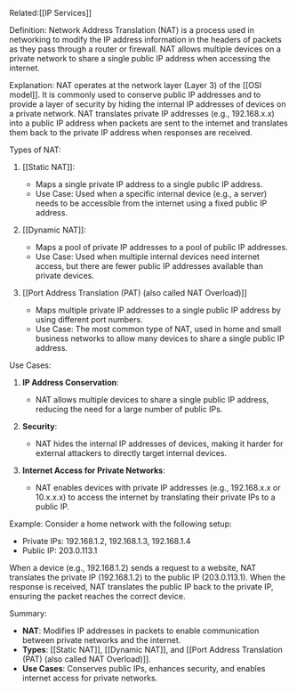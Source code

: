 Related:[[IP Services]]

Definition:
Network Address Translation (NAT) is a process used in networking to modify the IP address information in the headers of packets as they pass through a router or firewall. NAT allows multiple devices on a private network to share a single public IP address when accessing the internet.

Explanation:
NAT operates at the network layer (Layer 3) of the [[OSI model]]. It is commonly used to conserve public IP addresses and to provide a layer of security by hiding the internal IP addresses of devices on a private network. NAT translates private IP addresses (e.g., 192.168.x.x) into a public IP address when packets are sent to the internet and translates them back to the private IP address when responses are received.

Types of NAT:
1. [[Static NAT]]:
   - Maps a single private IP address to a single public IP address.
   - Use Case: Used when a specific internal device (e.g., a server) needs to be accessible from the internet using a fixed public IP address.

1. [[Dynamic NAT]]:
   - Maps a pool of private IP addresses to a pool of public IP addresses.
   - Use Case: Used when multiple internal devices need internet access, but there are fewer public IP addresses available than private devices.

1. [[Port Address Translation (PAT) (also called NAT Overload)]]
   - Maps multiple private IP addresses to a single public IP address by using different port numbers.
   - Use Case: The most common type of NAT, used in home and small business networks to allow many devices to share a single public IP address.

Use Cases:
1. **IP Address Conservation**:
   - NAT allows multiple devices to share a single public IP address, reducing the need for a large number of public IPs.

2. **Security**:
   - NAT hides the internal IP addresses of devices, making it harder for external attackers to directly target internal devices.

3. **Internet Access for Private Networks**:
   - NAT enables devices with private IP addresses (e.g., 192.168.x.x or 10.x.x.x) to access the internet by translating their private IPs to a public IP.

Example:
Consider a home network with the following setup:
- Private IPs: 192.168.1.2, 192.168.1.3, 192.168.1.4
- Public IP: 203.0.113.1

When a device (e.g., 192.168.1.2) sends a request to a website, NAT translates the private IP (192.168.1.2) to the public IP (203.0.113.1). When the response is received, NAT translates the public IP back to the private IP, ensuring the packet reaches the correct device.

Summary:
- **NAT**: Modifies IP addresses in packets to enable communication between private networks and the internet.
- **Types**: [[Static NAT]], [[Dynamic NAT]], and [[Port Address Translation (PAT) (also called NAT Overload)]].
- **Use Cases**: Conserves public IPs, enhances security, and enables internet access for private networks.